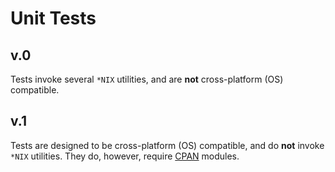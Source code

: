 # Unit Tests

## v.0 

Tests invoke several `*NIX` utilities, and are **not**
cross-platform (OS) compatible.

## v.1

Tests are designed to be cross-platform (OS) compatible, and do **not**
invoke `*NIX` utilities. They do, however, require
[CPAN](https://www.cpan.org/) modules.
